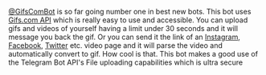 [@GifsComBot](https://telegram.com/gifscombot) is so far going number one in best new bots. This bot uses [Gifs.com API](https://docs.gifs.com) which is really easy to use and accessible. You can upload gifs and videos of yourself having a limit under 30 seconds and it will message you back the gif. Or you can send it the link of an [Instagram](https://instagram.me), [Facebook](https://facebook.com), [Twitter](https://twitter.com) etc. video page and it will parse the video and automatically convert to gif. How cool is that. This bot makes a good use of the Telegram Bot API's File uploading capabilities which is ultra secure